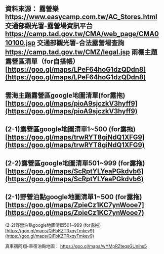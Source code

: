 資料來源：
露營樂 https://www.easycamp.com.tw/AC_Stores.html
交通部觀光署-露營場資訊平台 https://camp.tad.gov.tw/CMA/web_page/CMA010100.jsp
交通部觀光署-合法露營場查詢
https://camp.tad.gov.tw/CMZ/legal.jsp
雨棚主題露營區清單（for自搭帳）
[https://goo.gl/maps/LPeF64hoG1dzQDdn8](https://goo.gl/maps/LPeF64hoG1dzQDdn8)
-----------------------------
雲海主題露營區google地圖清單(for露拖)
[https://goo.gl/maps/pioA9sjczkV3hyff9](https://goo.gl/maps/pioA9sjczkV3hyff9)
-----------------------------
(2-1)露營區google地圖清單1~500 (for露拖)
[https://goo.gl/maps/trwRYT8giNdQ1XFG9](https://goo.gl/maps/trwRYT8giNdQ1XFG9)
-----------------------------
(2-2)露營區google地圖清單501~999 (for露拖)
[https://goo.gl/maps/ScRptYLYeaPGkdvb6](https://goo.gl/maps/ScRptYLYeaPGkdvb6)
-----------------------------
(2-1)野營泊點google地圖清單1~500 (for露拖)
[https://goo.gl/maps/ZpieCz1KC7ynWooe7](https://goo.gl/maps/ZpieCz1KC7ynWooe7)
-----------------------------
(2-2)野營泊點google地圖清單501~999 (for露拖)
[https://goo.gl/maps/QiFbKZTRxqyTmkev9](https://goo.gl/maps/QiFbKZTRxqyTmkev9)

真車宿阿翔-車宿泊點地圖：
https://goo.gl/maps/wYMpRZteqsGUnihs5